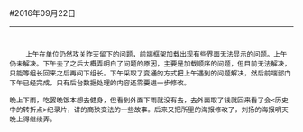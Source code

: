 #2016年09月22日
- - - - -
#
        上午在单位仍然攻关昨天留下的问题，前端框架加载出现有些界面无法显示的问题。上午仍未解决。下午去了之后大概弄明白了问题的原因，主要是加载顺序的问题，但目前无法解决，只能等组长回来之后再问下组长。下午采取了变通的方式把上午遇到的问题解决，然后前端部门下午已经完成，只有后台数据处理的内容还需要进一步修改。

    晚上下雨，吃罢晚饭本想去健身，但看到外面下雨就没有去，去外面取了钱就回来看了会<历史中的转折点>纪录片，讲的商殃变法的一些故事。后来又把所里的海报修改了，刘扬的海报明天晚上得继续弄。